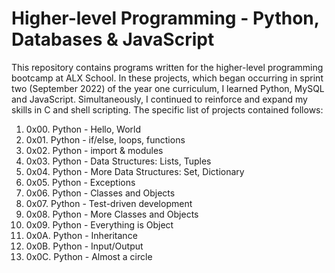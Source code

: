 # Higher-level Programming - Python, Databases & JavaScript

This repository contains programs written for the higher-level programming bootcamp at ALX School. In these projects, which began occurring in sprint two (September 2022) of the year one curriculum, I learned Python, MySQL and JavaScript. Simultaneously, I continued to reinforce and expand my skills in C and shell scripting. The specific list of projects contained follows:

1. 0x00. Python - Hello, World
2. 0x01. Python - if/else, loops, functions
3. 0x02. Python - import & modules
4. 0x03. Python - Data Structures: Lists, Tuples
5. 0x04. Python - More Data Structures: Set, Dictionary
6. 0x05. Python - Exceptions
7. 0x06. Python - Classes and Objects
8. 0x07. Python - Test-driven development
9. 0x08. Python - More Classes and Objects
10. 0x09. Python - Everything is Object
11. 0x0A. Python - Inheritance
12. 0x0B. Python - Input/Output
13. 0x0C. Python - Almost a circle
